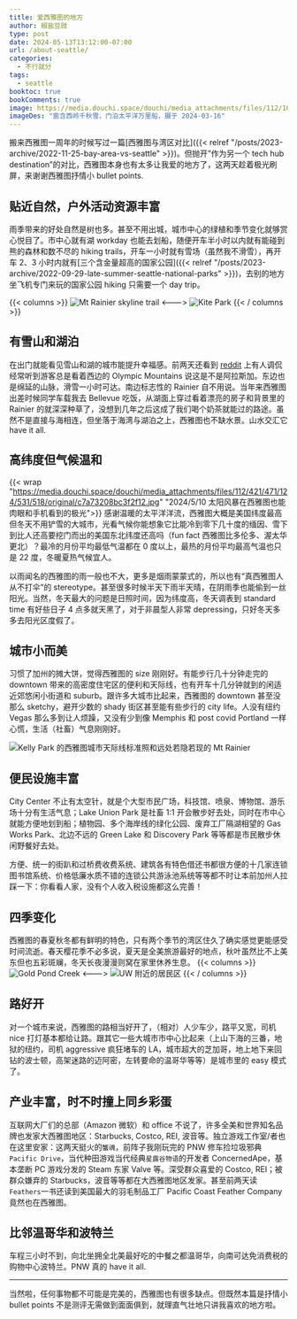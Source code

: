 ```yaml
---
title: 爱西雅图的地方
author: 椒盐豆豉
type: post
date: 2024-05-13T13:12:00-07:00
url: /about-seattle/
categories:
  - 不行就分
tags:
  - seattle
booktoc: true
bookComments: true
image: https://media.douchi.space/douchi/media_attachments/files/112/108/253/338/067/301/original/a735a5d867bad8d6.jpg
imageDes: "窗含西岭千秋雪，门泊太平洋万里船，摄于 2024-03-16"
---
```


搬来西雅图一周年的时候写过一篇[西雅图与湾区对比]({{< relref "/posts/2023-archive/2022-11-25-bay-area-vs-seattle" >}})。但抛开”作为另一个 tech hub destination”的对比，西雅图本身也有太多让我爱的地方了，这两天趁着极光刷屏，来谢谢西雅图抒情小 bullet points.

<!--more-->
## 贴近自然，户外活动资源丰富
雨季带来的好处自然是树也多。甚至不用出城，城市中心的绿植和季节变化就够赏心悦目了。市中心就有湖 workday 也能去划船，随便开车半小时以内就有能碰到熊的森林和数不尽的 hiking trails，开车一小时就有雪场（虽然我不滑雪），再开车 2、3 小时内就有[三个含金量超高的国家公园]({{< relref "/posts/2023-archive/2022-09-29-late-summer-seattle-national-parks" >}})，去别的地方坐飞机专门来玩的国家公园 hiking 只需要一个 day trip。

{{< columns >}}
![Mt Rainier skyline trail](https://douchi.sfo3.digitaloceanspaces.com/blog-scw/2022/09/20220909_181849-scaled-e1664437451487-1536x2048.jpeg)
<--->
![Kite Park](https://media.douchi.space/douchi/media_attachments/files/111/943/929/710/756/041/original/0a339ed333202a08.jpeg)
{{< / columns >}}

## 有雪山和湖泊
在出门就能看见雪山和湖的城市能提升幸福感。前两天还看到 [reddit](https://www.reddit.com/r/Seattle/s/BGuSzmUZlg) 上有人调侃经常听到游客总是看着西边的 Olympic Mountains 说这是不是阿拉斯加。东边也是绵延的山脉，滑雪一小时可达。南边标志性的 Rainier 自不用说。当年来西雅图出差时候同学车载我去 Bellevue 吃饭，从湖面上穿过看着漂亮的房子和背景里的 Rainier 的就深深种草了，没想到几年之后这成了我们喝个奶茶就能过的路途。虽然不是直接与海相连，但坐落于海湾与湖泊之上，西雅图也不缺水景。山水交汇它 have it all.

## 高纬度但气候温和
{{< wrap "https://media.douchi.space/douchi/media_attachments/files/112/421/471/124/531/518/original/c7a73208bc3f2f12.jpg" "2024/5/10 太阳风暴在西雅图也能肉眼和手机看到的极光">}}
感谢温暖的太平洋洋流，西雅图大概是美国纬度最高但冬天不用铲雪的大城市，光看气候你能想象它比能冷到零下几十度的缅因、雪下到比人还高要挖门而出的美国东北纬度还高吗（fun fact 西雅图比多伦多、渥太华更北）？最冷的月份平均最低气温都在 0 度以上，最热的月份平均最高气温也只是 22 度，冬暖夏热气候宜人。

以雨闻名的西雅图的雨一般也不大，更多是烟雨蒙蒙式的，所以也有“真西雅图人从不打伞”的 stereotype。甚至很多时候半天下雨半天晴，在阴雨季也能偷到一丝阳光。当然，冬天最大的问题是日照时间，因为纬度高，冬天调表到 standard time 有好些日子 4 点多就天黑了，对于非晨型人非常 depressing，只好冬天多多去阳光区度假了。

## 城市小而美
习惯了加州的摊大饼，觉得西雅图的 size 刚刚好。有能步行几十分钟走完的 downtown 带来的高密度住宅区的便利和天际线，也有开车十几分钟就到的闲适近郊悠闲小街道和 suburb。跟许多大城市比起来，西雅图的 downtown 甚至没那么 sketchy，避开少数的 shady 街区甚至能有些步行的 city life。人没有纽约 Vegas 那么多到让人烦躁，又没有少到像 Memphis 和 post covid Portland 一样心慌，生活（社畜）气息刚刚好。

![Kelly Park 的西雅图城市天际线标准照和远处若隐若现的 Mt Rainier](https://media.douchi.space/douchi/media_attachments/files/111/876/242/947/117/694/original/2f5a8e9d3f853bf6.png)

## 便民设施丰富
City Center 不止有太空针，就是个大型市民广场，科技馆、喷泉、博物馆、游乐场十分有生活气息；Lake Union Park 是社畜 1:1 开会散步好去处，同时在市中心就能方便地划到船；植物园、多个海岸线的绿化公园、废弃工厂隔湖相望的 Gas Works Park、北边不远的 Green Lake 和 Discovery Park 等等都是市民散步休闲野餐好去处。

方便、统一的街趴和过桥费收费系统、建筑各有特色借还书都很方便的十几家连锁图书馆系统、价格低廉水质不错的连锁公共游泳池系统等等都不时让本前加州人拉踩一下：你看看人家，没有个人收入税设施都这么完善！

## 四季变化
西雅图的春夏秋冬都有鲜明的特色，只有两个季节的湾区住久了确实感觉更能感受时间流逝。春天樱花季不必多说，夏天是全美旅游最好的地点，秋叶虽然比不上美东但也五彩斑斓，冬天长夜漫漫则窝在家里休养生息。
{{< columns >}}
![Gold Pond Creek](https://media.douchi.space/douchi/media_attachments/files/111/334/348/264/594/787/original/b47e0de50409a41a.jpeg)
<--->
![UW 附近的居民区](https://media.douchi.space/douchi/media_attachments/files/112/188/412/920/882/396/original/d52e191defbd8d9e.png)
{{< / columns >}}

## 路好开
对一个城市来说，西雅图的路相当好开了，（相对）人少车少，路平又宽，司机 nice 打灯基本都给让路。跟其它一些大城市市中心比起来（上山下海的三番，地狱的纽约，司机 aggressive 疯狂堵车的 LA，城市超大的芝加哥，地上地下来回钻的波士顿，高架迷路的迈阿密，左转要命的温哥华等等）是城市里的 easy 模式了。

## 产业丰富，时不时撞上同乡彩蛋
互联网大厂们的总部（Amazon 微软）和 office 不说了，许多全美和世界知名品牌也发家大西雅图地区：Starbucks, Costco, REI, 波音等。独立游戏工作室/者也在这里安家：这两天挺火的`蟹魂`，前阵子我刚玩完的 PNW 修车捡垃圾邪典`Pacific Drive`，当代种田游戏当代经典`星露谷物语`的开发者 ConcernedApe，基本垄断 PC 游戏分发的 Steam 东家 Valve 等。深受群众喜爱的 Costco, REI；被群众嫌弃的 Starbucks，波音等等都在大西雅图地区发家。甚至前两天读`Feathers`一书还读到美国最大的羽毛制品工厂 Pacific Coast Feather Company 竟然也在西雅图。

## 比邻温哥华和波特兰
车程三小时不到，向北坐拥全北美最好吃的中餐之都温哥华，向南可达免消费税的购物中心波特兰。PNW 真的 have it all.

---

当然啦，任何事物都不可能是完美的，西雅图也有很多缺点。但既然本篇是抒情小 bullet points 不是测评无需做到面面俱到，就理直气壮地只讲我喜欢的地方啦。
